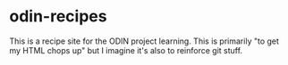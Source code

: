 # odin-recipes

This is a recipe site for the ODIN project learning. This is primarily "to get my HTML chops up" but I imagine it's also to reinforce git stuff.

